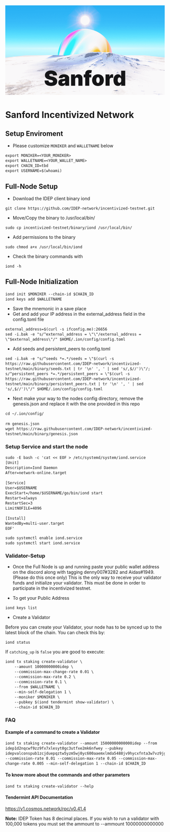 <h1><p align="center"><img alt="Banner" src="Sanford.png" /></p></h1>

# Sanford Incentivized Network

## Setup Enviroment
- Please customize `MONIKER` and `WALLETNAME` below

```
export MONIKER=<YOUR_MONIKER>
export WALLETNAME=<YOUR_WALLET_NAME>
export CHAIN_ID=tbd
export USERNAME=$(whoami)
```

## Full-Node Setup
- Download the IDEP client binary iond
```
git clone https://github.com/IDEP-network/incentivized-testnet.git
```


- Move/Copy the binary to /usr/local/bin/
```
sudo cp incentivized-testnet/binary/iond /usr/local/bin/
```

- Add permissions to the binary
```
sudo chmod a+x /usr/local/bin/iond
```

- Check the binary commands with
```
iond -h
```
## Full-Node Initialization
```
iond init $MONIKER --chain-id $CHAIN_ID
iond keys add $WALLETNAME
```
- Save the mnemonic in a save place
- Get and add your IP address in the external_address field in the config.toml file
```
external_address=$(curl -s ifconfig.me):26656
sed -i.bak -e "s/^external_address = \"\"/external_address = \"$external_address\"/" $HOME/.ion/config/config.toml
```
- Add seeds and persistent_peers to config.toml
```
sed -i.bak -e "s/^seeds *=.*/seeds = \"$(curl -s https://raw.githubusercontent.com/IDEP-network/incentivized-testnet/main/binary/seeds.txt | tr '\n' ', ' | sed 's/,$//')\"/; s/^persistent_peers *=.*/persistent_peers = \"$(curl -s https://raw.githubusercontent.com/IDEP-network/incentivized-testnet/main/binary/persistent_peers.txt | tr '\n' ', ' | sed 's/,$//')\"/" $HOME/.ion/config/config.toml
```
- Next make your way to the nodes config directory, remove the genesis.json and replace it with the one provided in this repo
```
cd ~/.ion/config/

rm genesis.json
wget https://raw.githubusercontent.com/IDEP-network/incentivized-testnet/main/binary/genesis.json
```

### Setup Service and start the node
```
sudo -E bash -c 'cat << EOF > /etc/systemd/system/iond.service
[Unit]
Description=Iond Daemon
After=network-online.target

[Service]
User=$USERNAME
ExecStart=/home/$USERNAME/go/bin/iond start
Restart=always
RestartSec=3
LimitNOFILE=4096

[Install]
WantedBy=multi-user.target
EOF'
```

```
sudo systemctl enable iond.service
sudo systemctl start iond.service
```


### Validator-Setup
- Once the Full Node is up and running paste your public wallet address on the discord along with tagging denny007#3282 and Aidas#1949. (Please do this once only)
This is the only way to receive your validator funds and initialize your validator. This must be done in order to participate in the incentivized testnet.

- To get your Public Address
```
iond keys list
```
- Create a Validator

Before you can create your Validator, your node has to be synced up to the latest block of the chain. You can check this by:

```
iond status
```
If `catching_up` is `false` you are good to execute:

```
iond tx staking create-validator \
    --amount 10000000000idep \
    --commission-max-change-rate 0.01 \
    --commission-max-rate 0.2 \
    --commission-rate 0.1 \
    --from $WALLETNAME \
    --min-self-delegation 1 \
    --moniker $MONIKER \
    --pubkey $(iond tendermint show-validator) \
    --chain-id $CHAIN_ID
```



### FAQ
#### Example of a command to create a Validator
```
iond tx staking create-validator --amount 15000000000000idep --from idep1d2nqcwf9zz9fx7xlesyt0gc3utfxe2mk6nfwey --pubkey idepvalconspub1zcjduepqztw5yzm5wj0yc600aaemxlmda5488jv9hycxfnta3w7vz9jgpawqc9qnhs --commission-rate 0.01 --commission-max-rate 0.05 --commission-max-change-rate 0.005 --min-self-delegation 1 --chain-id $CHAIN_ID
```

#### To know more about the commands and other parameters
```
iond tx staking create-validator --help
```
#### Tendermint API Documentation
https://v1.cosmos.network/rpc/v0.41.4

**Note:** IDEP Token has 8 decimal places. If you wish to run a validator with 100,000 tokens you must set the ammount to --ammount 10000000000000

